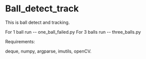 # Ball_detect_track

This is ball detect and tracking.

For 1 ball run -- one_ball_failed.py
For 3 balls run -- three_balls.py

Requirements:

deque,
numpy,
argparse,
imutils,
openCV.
